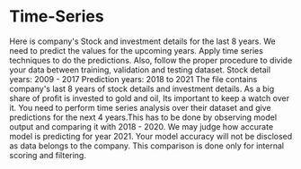 # Time-Series
Here is company's Stock and investment details for the last 8 years. We need to predict the values for the upcoming years. Apply time series techniques to do the predictions. Also, follow the proper procedure to divide your data between training, validation and testing dataset.   Stock detail years: 2009 - 2017 Prediction years:  2018 to 2021  The file contains company's last 8 years of stock details and investment details. As a big share of profit is invested to gold and oil, Its important to keep a watch over it. You need to perform time series analysis over their dataset and give predictions for the next 4 years.This has to be done by observing model output and comparing it with 2018 - 2020. We may judge how accurate model is predicting for year 2021.  Your model accuracy will not be disclosed as data belongs to the company. This comparison is done only for internal scoring and filtering.
